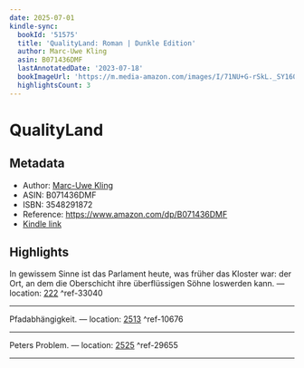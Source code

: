 ```yaml
---
date: 2025-07-01
kindle-sync:
  bookId: '51575'
  title: 'QualityLand: Roman | Dunkle Edition'
  author: Marc-Uwe Kling
  asin: B071436DMF
  lastAnnotatedDate: '2023-07-18'
  bookImageUrl: 'https://m.media-amazon.com/images/I/71NU+G-rSkL._SY160.jpg'
  highlightsCount: 3
---
```

# QualityLand
## Metadata
* Author: [Marc-Uwe Kling](https://www.amazon.comundefined)
* ASIN: B071436DMF
* ISBN: 3548291872
* Reference: https://www.amazon.com/dp/B071436DMF
* [Kindle link](kindle://book?action=open&asin=B071436DMF)

## Highlights
In gewissem Sinne ist das Parlament heute, was früher das Kloster war: der Ort, an dem die Oberschicht ihre überflüssigen Söhne loswerden kann. — location: [222](kindle://book?action=open&asin=B071436DMF&location=222) ^ref-33040

---
Pfadabhängigkeit. — location: [2513](kindle://book?action=open&asin=B071436DMF&location=2513) ^ref-10676

---
Peters Problem. — location: [2525](kindle://book?action=open&asin=B071436DMF&location=2525) ^ref-29655

---
